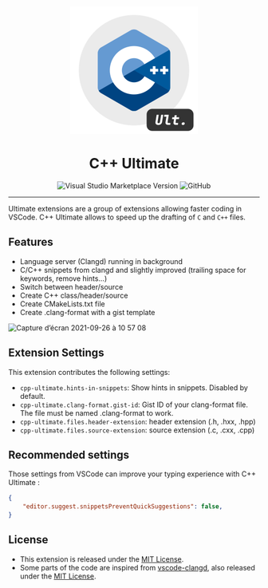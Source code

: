 <p align="center">
    <img width="256" height="256" src="https://github.com/quentinguidee/CPP-Ultimate/raw/master/icon-1024.png" />
</p>
<h1 align="center">C++ Ultimate</h1>

<p align="center">
<a src="https://marketplace.visualstudio.com/items?itemName=quentinguidee.cpp-ultimate&ssr=false#overview"><img alt="Visual Studio Marketplace Version" src="https://img.shields.io/visual-studio-marketplace/v/quentinguidee.cpp-ultimate?style=for-the-badge&color=red&logo=visual-studio-code"></a>
<img alt="GitHub" src="https://img.shields.io/github/license/quentinguidee/CPP-Ultimate?style=for-the-badge&color=red&logo=open-source-initiative&logoColor=white">
</p>

---

Ultimate extensions are a group of extensions allowing faster coding in VSCode. C++ Ultimate allows to speed up the drafting of `C` and `C++` files.

## Features

- Language server (Clangd) running in background
- C/C++ snippets from clangd and slightly improved (trailing space for keywords, remove hints...)
- Switch between header/source
- Create C++ class/header/source
- Create CMakeLists.txt file
- Create .clang-format with a gist template

<img width="360" alt="Capture d’écran 2021-09-26 à 10 57 08" src="https://user-images.githubusercontent.com/12123721/134801001-94cbeb93-543e-449a-9bfd-7712c7762e4b.png">

## Extension Settings

This extension contributes the following settings:

- `cpp-ultimate.hints-in-snippets`: Show hints in snippets. Disabled by default.
- `cpp-ultimate.clang-format.gist-id`: Gist ID of your clang-format file. The file must be named .clang-format to work.
- `cpp-ultimate.files.header-extension`: header extension (.h, .hxx, .hpp)
- `cpp-ultimate.files.source-extension`: source extension (.c, .cxx, .cpp)

## Recommended settings

Those settings from VSCode can improve your typing experience with C++ Ultimate :

```json
{
    "editor.suggest.snippetsPreventQuickSuggestions": false,
}
```

## License

- This extension is released under the [MIT License](./LICENSE.md).
- Some parts of the code are inspired from [vscode-clangd](https://github.com/clangd/vscode-clangd), also released under the [MIT License](https://github.com/clangd/vscode-clangd/blob/master/LICENSE).
